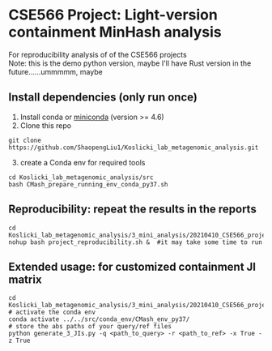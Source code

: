 # CSE566 Project: Light-version containment MinHash analysis
For reproducibility analysis of of the CSE566 projects  
Note: this is the demo python version, maybe I'll have Rust version in the future......ummmmm, maybe  


## Install dependencies (only run once)
1. Install conda or [miniconda](https://docs.conda.io/projects/conda/en/latest/user-guide/install/) (version >= 4.6)
2. Clone this repo
```
git clone https://github.com/ShaopengLiu1/Koslicki_lab_metagenomic_analysis.git
```
3. create a Conda env for required tools
```
cd Koslicki_lab_metagenomic_analysis/src
bash CMash_prepare_running_env_conda_py37.sh
```



## Reproducibility: repeat the results in the reports
```
cd Koslicki_lab_metagenomic_analysis/3_mini_analysis/20210410_CSE566_project
nohup bash project_reproducibility.sh &  #it may take some time to run
```




## Extended usage: for customized containment JI matrix
```
cd Koslicki_lab_metagenomic_analysis/3_mini_analysis/20210410_CSE566_project
# activate the conda env
conda activate ../../src/conda_env/CMash_env_py37/
# store the abs paths of your query/ref files
python generate_3_JIs.py -q <path_to_query> -r <path_to_ref> -x True -z True 
```




